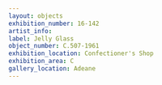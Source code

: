```yaml
---
layout: objects
exhibition_number: 16-142
artist_info: 
label: Jelly Glass
object_number: C.507-1961
exhibition_location: Confectioner's Shop
exhibition_area: C
gallery_location: Adeane 
---
```

